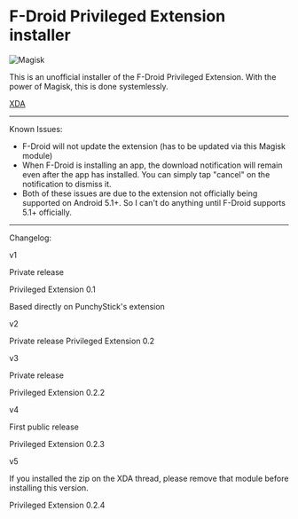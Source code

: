 # F-Droid Privileged Extension installer

![Magisk](http://i.imgur.com/WA4LBkF.png)

This is an unofficial installer of the F-Droid Privileged Extension. With the power of Magisk, this is done systemlessly.

[XDA](https://forum.xda-developers.com/apps/magisk/module-f-droid-privileged-extension-t3587068#post71796001)

---

Known Issues:

* F-Droid will not update the extension (has to be updated via this Magisk module)
* When F-Droid is installing an app, the download notification will remain even after the app has installed. You can simply tap "cancel" on the notification to dismiss it.
* Both of these issues are due to the extension not officially being supported on Android 5.1+. So I can't do anything until F-Droid supports 5.1+ officially.

---

Changelog:

v1

Private release

Privileged Extension 0.1

Based directly on PunchyStick's extension



v2

Private release
Privileged Extension 0.2

v3

Private release

Privileged Extension 0.2.2

v4

First public release

Privileged Extension 0.2.3

v5

If you installed the zip on the XDA thread, please remove that module before installing this version.

Privileged Extension 0.2.4
